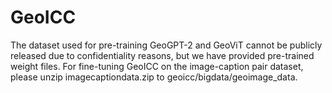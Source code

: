 # GeoICC
The dataset used for pre-training GeoGPT-2 and GeoViT cannot be publicly released due to confidentiality reasons, but we have provided pre-trained weight files. For fine-tuning GeoICC on the image-caption pair dataset, please unzip imagecaptiondata.zip to geoicc/bigdata/geoimage_data.
